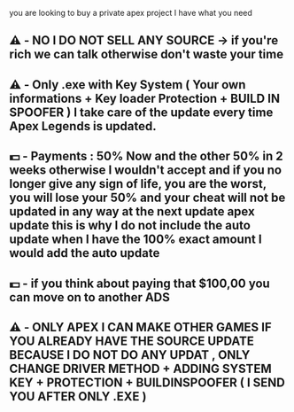 you are looking to buy a private apex project I have what you need
## ⚠️ -  NO I DO NOT SELL ANY SOURCE -> if you're rich we can talk otherwise don't waste your time
## ⚠️ -  Only .exe with Key System ( Your own informations + Key loader Protection + BUILD IN SPOOFER ) I take care of the update every time Apex Legends is updated.
## 💵 - Payments : 50% Now and the other 50% in 2 weeks otherwise I wouldn't accept and if you no longer give any sign of life, you are the worst, you will lose your 50% and your cheat will not be updated in any way at the next update apex update this is why I do not include the auto update when I have the 100% exact amount I would add the auto update
## 💵 - if you think about paying that $100,00 you can move on to another ADS
## ⚠️ - ONLY APEX I CAN MAKE OTHER GAMES IF YOU ALREADY HAVE THE SOURCE UPDATE BECAUSE I DO NOT DO ANY UPDAT , ONLY CHANGE DRIVER METHOD + ADDING SYSTEM KEY + PROTECTION + BUILDINSPOOFER ( I SEND YOU AFTER ONLY .EXE )
